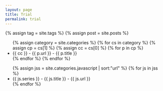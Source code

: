 ```yaml
---
layout: page
title: Trial
permalink: trial
---
```


{% assign tag = site.tags %}
{% assign post = site.posts %}

<!--belajar looping liquid-->
<ul>
{% assign category = site.categories %}	<!-- buat var category dari global var site.categories -->
{% for cs in category %}				<!-- buar var cs(categories) dan looping content dari array category -->
{% assign cp = cs[1] %}					<!-- buat var cp(category_post) dari array cs[1] yang berisi post -->
{% assign cc = cs[0] %}					<!-- buat var cc(category) dari array cs[0] yang berisi category_name -->
	{% for p in cp %}					<!-- looping cp sebagai p (konten post) -->
	<li>{{ cc }} - {{ p.url }} - {{ p.title }}</li> <!-- tampilkan property/value dari object p (post) yang berbentuk object -->
	{% endfor %}
{% endfor %}
</ul>
 
<ul>
{% assign jss = site.categories.javascript | sort:"url" %}
{% for js in jss %}
	<li>{{ js.series }} - {{ js.title }} - {{ js.url }}</li>
{% endfor %}
</ul>
 
<!--
  Keterangan:
- variable global `site` berupa `object`;
  akses object : `object.keyname` akan menghasilkan `value`
  dengan salah satu `key` bernama `categories` yang berisi daftar kategori;
  
- variable global `categories` berupa `array`
  akses array : `array_name[indexNo]` akan menghasilkan `value`
  array `categories` memiliki 2 index
  category[0]	: index pertama;	memiliki value `category_name`
  category[1]	: index kedua;		memiliki value `post` yang berada dalam `category_name` tersebut; dengan kata lain; `post` ini berupa object lagi; yang nantinya akan ditampilkan dalam bentuk halaman `post`
  beberapa key dari object post ini :
  .url: url post
  .title: judul post
  .
-->

<script type="text/javascript">
console.log("Log Kategori");
var cat = {{ category | jsonify }};
console.log(cat.javascript[0]);
//console.log("Log Tag");
//console.log({{ tag | jsonify }});
//console.log("Log Post");
//console.log({{ post | jsonify }});
</script>

